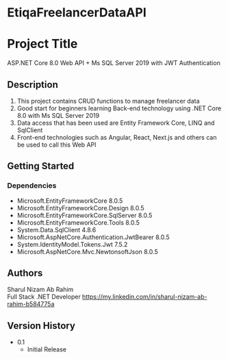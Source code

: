 # EtiqaFreelancerDataAPI

# Project Title

ASP.NET Core 8.0 Web API + Ms SQL Server 2019 with JWT Authentication

## Description

1. This project contains CRUD functions to manage freelancer data
2. Good start for beginners learning Back-end technology using .NET Core 8.0 with Ms SQL Server 2019
4. Data access that has been used are Entity Framework Core, LINQ and SqlClient
5. Front-end technologies such as Angular, React, Next.js and others can be used to call this Web API

## Getting Started

### Dependencies

* Microsoft.EntityFrameworkCore 8.0.5
* Microsoft.EntityFrameworkCore.Design 8.0.5
* Microsoft.EntityFrameworkCore.SqlServer 8.0.5
* Microsoft.EntityFrameworkCore.Tools 8.0.5
* System.Data.SqlClient 4.8.6
* Microsoft.AspNetCore.Authentication.JwtBearer 8.0.5
* System.IdentityModel.Tokens.Jwt 7.5.2
* Microsoft.AspNetCore.Mvc.NewtonsoftJson 8.0.5

## Authors

Sharul Nizam Ab Rahim  
Full Stack .NET Developer
https://my.linkedin.com/in/sharul-nizam-ab-rahim-b584775a

## Version History

* 0.1
    * Initial Release
